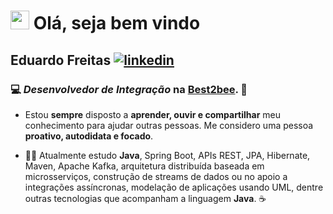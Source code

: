 # <img src="https://media.giphy.com/media/hvRJCLFzcasrR4ia7z/giphy.gif" width="30px"> Olá, seja bem vindo

## Eduardo Freitas [![linkedin](https://user-images.githubusercontent.com/56324728/87433331-91935a00-c5bf-11ea-8f60-63cc95788ee6.png)](https://www.linkedin.com/in/eduardo-freitas-48b7bb19b/)

### 💻 _Desenvolvedor de Integração_ na [**Best2bee**](https://best2bee.com.br/). :bee:



- Estou **sempre** disposto a **aprender, ouvir e compartilhar** meu conhecimento para ajudar outras pessoas. Me considero uma pessoa **proativo, autodidata e focado**.

- :man_technologist: Atualmente estudo **Java**, Spring Boot, APIs REST, JPA, Hibernate, Maven, Apache Kafka, arquitetura distribuída baseada em microsserviços, construção de streams de dados ou no apoio a integrações assíncronas, modelação de aplicações usando UML, dentre outras tecnologias que acompanham a linguagem **Java**. :coffee:
